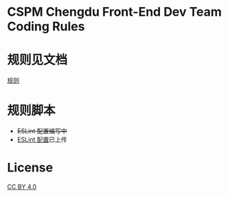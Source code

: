 # CSPM Chengdu Front-End Dev Team Coding Rules

# 规则见文档
[规则](./FE_Standard_Rules.md)

# 规则脚本

- ~~ESLint 配置编写中~~
- [ESLint 配置](./.eslintrc.js)已上传

# License

[CC BY 4.0](http://creativecommons.org/licenses/by/4.0/)
